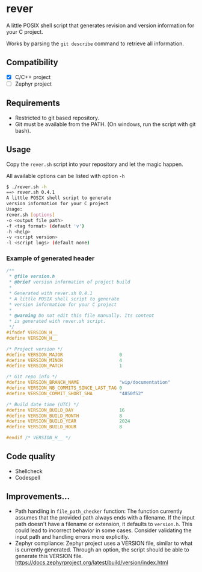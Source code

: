 # rever

A little POSIX shell script that generates revision and version information for your C project.

Works by parsing the `git describe` command to retrieve all information.

## Compatibility

- [x] C/C++ project
- [ ] Zephyr project

## Requirements

- Restricted to git based repository.
- Git must be available from the PATH. (On windows, run the script with git bash).

## Usage

Copy the `rever.sh` script into your repository and let the magic happen.

All available options can be listed with option `-h`

~~~sh
$ ./rever.sh -h
==> rever.sh 0.4.1
A little POSIX shell script to generate
version information for your C project
Usage:
rever.sh [options]
-o <output file path>
-f <tag format> (default 'v')
-h <help>
-v <script version>
-l <script logs> (default none)
~~~

### Example of generated header

~~~c
/**
 * @file version.h
 * @brief version information of project build
 *
 * Generated with rever.sh 0.4.1
 * A little POSIX shell script to generate
 * version information for your C project
 *
 * @warning Do not edit this file manually. Its content
 * is generated with rever.sh script.
 */
#ifndef VERSION_H__
#define VERSION_H__

/* Project version */
#define VERSION_MAJOR                     0
#define VERSION_MINOR                     4
#define VERSION_PATCH                     1

/* Git repo info */
#define VERSION_BRANCH_NAME               "wip/documentation"
#define VERSION_NB_COMMITS_SINCE_LAST_TAG 0
#define VERSION_COMMIT_SHORT_SHA          "4850f52"

/* Build date time (UTC) */
#define VERSION_BUILD_DAY                 16
#define VERSION_BUILD_MONTH               8
#define VERSION_BUILD_YEAR                2024
#define VERSION_BUILD_HOUR                8

#endif /* VERSION_H__ */

~~~

## Code quality
- Shellcheck
- Codespell

## Improvements...

* Path handling in `file_path_checker` function: The function currently assumes that the provided path always ends with a filename. If the input path doesn't have a filename or extension, it defaults to `version.h`. This could lead to incorrect behavior in some cases. Consider validating the input path and handling errors more explicitly.
* Zephyr compliance: Zephyr project uses a VERSION file, similar to what is currently generated. Through an option, the script should be able to generate this VERSION file. 
https://docs.zephyrproject.org/latest/build/version/index.html